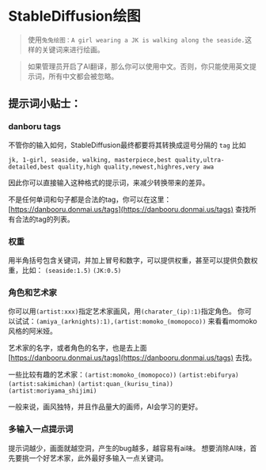 # StableDiffusion绘图

> 使用`兔兔绘图：A girl wearing a JK is walking along the seaside.`这样的关键词来进行绘画。

> 如果管理员开启了AI翻译，那么你可以使用中文。否则，你只能使用英文提示词，所有中文都会被忽略。

## 提示词小贴士：

### danboru tags

不管你的输入如何，StableDiffusion最终都要将其转换成逗号分隔的 `tag`
比如
```
jk, 1-girl, seaside, walking, masterpiece,best quality,ultra-detailed,best quality,high quality,newest,highres,very awa
```
因此你可以直接输入这种格式的提示词，来减少转换带来的差异。

不是任何单词和句子都是合法的tag，你可以在这里：[https://danbooru.donmai.us/tags](https://danbooru.donmai.us/tags) 查找所有合法的tag的列表。

### 权重

用半角括号包含关键词，并加上冒号和数字，可以提供权重，甚至可以提供负数权重，比如：
`(seaside:1.5)` `(JK:0.5)`

### 角色和艺术家

你可以用`(artist:xxx)`指定艺术家画风，用`(charater_(ip):1)`指定角色。
你可以试试：`(amiya_(arknights):1),(artist:momoko_(momopoco))` 来看看momoko风格的阿米娅。

艺术家的名字，或者角色的名字，也是去上面 [https://danbooru.donmai.us/tags](https://danbooru.donmai.us/tags) 去找。

一些比较有趣的艺术家：`(artist:momoko_(momopoco))` `(artist:ebifurya)` `(artist:sakimichan)` `(artist:quan_(kurisu_tina))` `(artist:moriyama_shijimi)`

一般来说，画风独特，并且作品量大的画师，AI会学习的更好。

### 多输入一点提示词

提示词越少，画面就越空洞，产生的bug越多，越容易有ai味。
想要消除AI味，首先要挑一个好艺术家，此外最好多输入一点关键词。